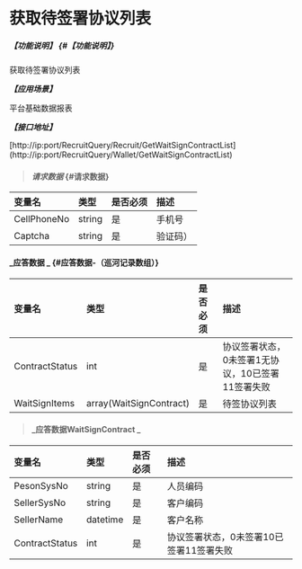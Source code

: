 # 获取待签署协议列表

##### _【功能说明】_ {#【功能说明】}

获取待签署协议列表

_**【应用场景】**_

平台基础数据报表

_**【接口地址】**_

[http://ip:port/RecruitQuery/Recruit/GetWaitSignContractList]
(http://ip:port/RecruitQuery/Wallet/GetWaitSignContractList)

> #### _请求数据_ {#请求数据}

| 变量名 | 类型 | 是否必须 | 描述 |
| :--- | :--- | :--- | :--- |
| CellPhoneNo| string| 是 | 手机号 |
| Captcha| string | 是 |验证码） |


#### _应答数据 _ {#应答数据-（巡河记录数组）}

| 变量名 | 类型 | 是否必须 | 描述 |
| :--- | :--- | :--- | :--- |
| ContractStatus| int | 是 | 协议签署状态，0未签署1无协议，10已签署11签署失败|
| WaitSignItems| array(WaitSignContract) | 是 |待签协议列表 |


> #### _应答数据WaitSignContract _ 

| 变量名 | 类型 | 是否必须 | 描述 |
| :--- | :--- | :--- | :--- |
| PesonSysNo| string | 是 | 人员编码|
| SellerSysNo| string | 是 | 客户编码|
| SellerName| datetime| 是 | 客户名称 |
| ContractStatus| int | 是 | 协议签署状态，0未签署10已签署11签署失败|







